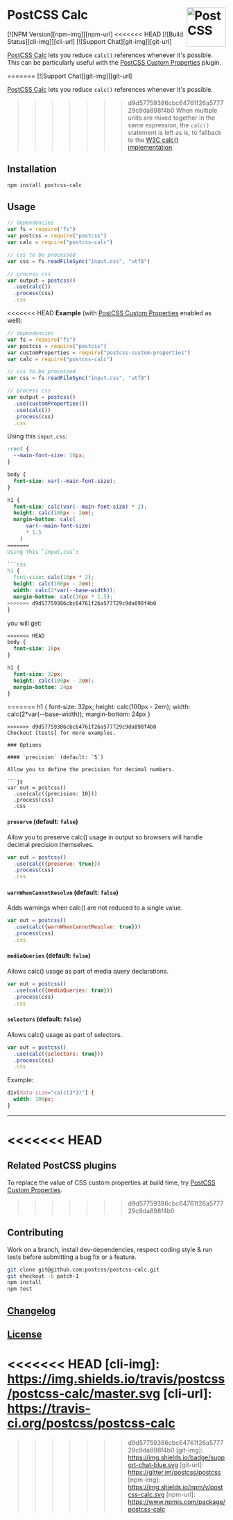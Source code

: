 # PostCSS Calc [<img src="https://postcss.github.io/postcss/logo.svg" alt="PostCSS" width="90" height="90" align="right">][PostCSS]

[![NPM Version][npm-img]][npm-url]
<<<<<<< HEAD
[![Build Status][cli-img]][cli-url]
[![Support Chat][git-img]][git-url]

[PostCSS Calc] lets you reduce `calc()` references whenever it's possible. This
can be particularly useful with the [PostCSS Custom Properties] plugin.

=======
[![Support Chat][git-img]][git-url]

[PostCSS Calc] lets you reduce `calc()` references whenever it's possible.
>>>>>>> d9d57759386cbc64761f26a577729c9da898f4b0
When multiple units are mixed together in the same expression, the `calc()`
statement is left as is, to fallback to the [W3C calc() implementation].

## Installation

```bash
npm install postcss-calc
```

## Usage

```js
// dependencies
var fs = require("fs")
var postcss = require("postcss")
var calc = require("postcss-calc")

// css to be processed
var css = fs.readFileSync("input.css", "utf8")

// process css
var output = postcss()
  .use(calc())
  .process(css)
  .css
```

<<<<<<< HEAD
**Example** (with [PostCSS Custom Properties] enabled as well):

```js
// dependencies
var fs = require("fs")
var postcss = require("postcss")
var customProperties = require("postcss-custom-properties")
var calc = require("postcss-calc")

// css to be processed
var css = fs.readFileSync("input.css", "utf8")

// process css
var output = postcss()
  .use(customProperties())
  .use(calc())
  .process(css)
  .css
```

Using this `input.css`:

```css
:root {
  --main-font-size: 16px;
}

body {
  font-size: var(--main-font-size);
}

h1 {
  font-size: calc(var(--main-font-size) * 2);
  height: calc(100px - 2em);
  margin-bottom: calc(
      var(--main-font-size)
      * 1.5
    )
=======
Using this `input.css`:

```css
h1 {
  font-size: calc(16px * 2);
  height: calc(100px - 2em);
  width: calc(2*var(--base-width));
  margin-bottom: calc(16px * 1.5);
>>>>>>> d9d57759386cbc64761f26a577729c9da898f4b0
}
```

you will get:

```css
<<<<<<< HEAD
body {
  font-size: 16px
}

h1 {
  font-size: 32px;
  height: calc(100px - 2em);
  margin-bottom: 24px
}
```

=======
h1 {
  font-size: 32px;
  height: calc(100px - 2em);
  width: calc(2*var(--base-width));
  margin-bottom: 24px
}
```
>>>>>>> d9d57759386cbc64761f26a577729c9da898f4b0
Checkout [tests] for more examples.

### Options

#### `precision` (default: `5`)

Allow you to define the precision for decimal numbers.

```js
var out = postcss()
  .use(calc({precision: 10}))
  .process(css)
  .css
```

#### `preserve` (default: `false`)

Allow you to preserve calc() usage in output so browsers will handle decimal
precision themselves.

```js
var out = postcss()
  .use(calc({preserve: true}))
  .process(css)
  .css
```

#### `warnWhenCannotResolve` (default: `false`)

Adds warnings when calc() are not reduced to a single value.

```js
var out = postcss()
  .use(calc({warnWhenCannotResolve: true}))
  .process(css)
  .css
```

#### `mediaQueries` (default: `false`)

Allows calc() usage as part of media query declarations.

```js
var out = postcss()
  .use(calc({mediaQueries: true}))
  .process(css)
  .css
```

#### `selectors` (default: `false`)

Allows calc() usage as part of selectors.

```js
var out = postcss()
  .use(calc({selectors: true}))
  .process(css)
  .css
```

Example:

```css
div[data-size="calc(3*3)"] {
  width: 100px;
}
```

---

<<<<<<< HEAD
=======
## Related PostCSS plugins
To replace the value of CSS custom properties at build time, try [PostCSS Custom Properties].

>>>>>>> d9d57759386cbc64761f26a577729c9da898f4b0
## Contributing

Work on a branch, install dev-dependencies, respect coding style & run tests
before submitting a bug fix or a feature.

```bash
git clone git@github.com:postcss/postcss-calc.git
git checkout -b patch-1
npm install
npm test
```

## [Changelog](CHANGELOG.md)

## [License](LICENSE)

<<<<<<< HEAD
[cli-img]: https://img.shields.io/travis/postcss/postcss-calc/master.svg
[cli-url]: https://travis-ci.org/postcss/postcss-calc
=======
>>>>>>> d9d57759386cbc64761f26a577729c9da898f4b0
[git-img]: https://img.shields.io/badge/support-chat-blue.svg
[git-url]: https://gitter.im/postcss/postcss
[npm-img]: https://img.shields.io/npm/v/postcss-calc.svg
[npm-url]: https://www.npmjs.com/package/postcss-calc

[PostCSS]: https://github.com/postcss
[PostCSS Calc]: https://github.com/postcss/postcss-calc
[PostCSS Custom Properties]: https://github.com/postcss/postcss-custom-properties
[tests]: src/__tests__/index.js
[W3C calc() implementation]: https://www.w3.org/TR/css3-values/#calc-notation
